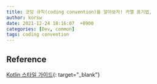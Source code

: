 ```yaml
---
title: 코딩 규칙(coding convention)을 알아보자! 카멜 표기법, 
author: korsw
date: 2021-12-24 18:16:07  +0900
categories: [Dev, common]
tags: coding convention
---
```


## Reference

[Kotlin 스타일 가이드](https://developer.android.com/kotlin/style-guide?hl=ko){: target="_blank"}<br/>